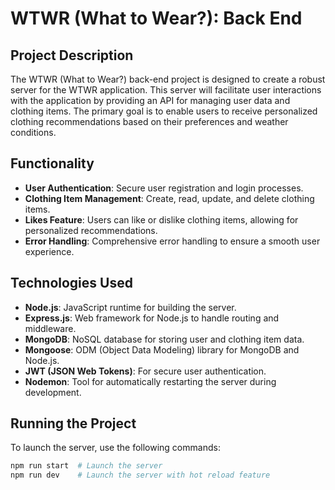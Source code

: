 # WTWR (What to Wear?): Back End

## Project Description

The WTWR (What to Wear?) back-end project is designed to create a robust server for the WTWR application. This server will facilitate user interactions with the application by providing an API for managing user data and clothing items. The primary goal is to enable users to receive personalized clothing recommendations based on their preferences and weather conditions.

## Functionality

- **User Authentication**: Secure user registration and login processes.
- **Clothing Item Management**: Create, read, update, and delete clothing items.
- **Likes Feature**: Users can like or dislike clothing items, allowing for personalized recommendations.
- **Error Handling**: Comprehensive error handling to ensure a smooth user experience.

## Technologies Used

- **Node.js**: JavaScript runtime for building the server.
- **Express.js**: Web framework for Node.js to handle routing and middleware.
- **MongoDB**: NoSQL database for storing user and clothing item data.
- **Mongoose**: ODM (Object Data Modeling) library for MongoDB and Node.js.
- **JWT (JSON Web Tokens)**: For secure user authentication.
- **Nodemon**: Tool for automatically restarting the server during development.

## Running the Project

To launch the server, use the following commands:

```bash
npm run start  # Launch the server
npm run dev    # Launch the server with hot reload feature
```
